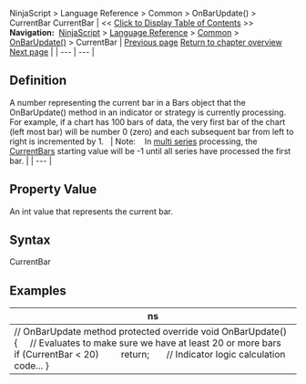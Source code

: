 ﻿
NinjaScript \> Language Reference \> Common \> OnBarUpdate() \> CurrentBar
CurrentBar
| \<\< [Click to Display Table of Contents](currentbar.md) \>\> **Navigation:**     [NinjaScript](ninjascript.md) \> [Language Reference](language_reference_wip.md) \> [Common](common.md) \> [OnBarUpdate()](onbarupdate.md) \> CurrentBar | [Previous page](count.md) [Return to chapter overview](onbarupdate.md) [Next page](isdataseriesrequired.md) |
| --- | --- |
## Definition
A number representing the current bar in a Bars object that the OnBarUpdate() method in an indicator or strategy is currently processing. For example, if a chart has 100 bars of data, the very first bar of the chart (left most bar) will be number 0 (zero) and each subsequent bar from left to right is incremented by 1\.
 
| Note:    In [multi series](multi-time_frame__instruments.md) processing, the [CurrentBars](currentbars.md) starting value will be \-1 until all series have processed the first bar. |
| --- |
 
## 
## Property Value
An int value that represents the current bar.
 
## Syntax
CurrentBar
 
## 
## Examples
| ns |
| --- |
| // OnBarUpdate method protected override void OnBarUpdate() {      // Evaluates to make sure we have at least 20 or more bars      if (CurrentBar \< 20)          return;        // Indicator logic calculation code... } |

